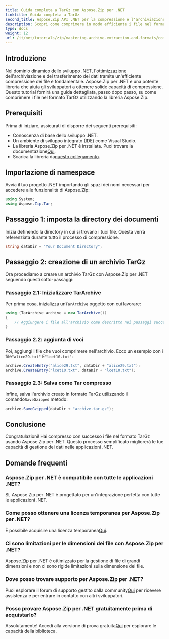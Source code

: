 ```yaml
---
title: Guida completa a TarGz con Aspose.Zip per .NET
linktitle: Guida completa a TarGz
second_title: Aspose.Zip API .NET per la compressione e l'archiviazione dei file
description: Scopri come comprimere in modo efficiente i file nel formato TarGz usando Aspose.Zip per .NET. Questo tutorial dettagliato copre tutto, dalla configurazione del tuo ambiente.
type: docs
weight: 12
url: /it/net/tutorials/zip/mastering-archive-extraction-and-formats/comprehensive-guide-to-tar-gz/
---
```

## Introduzione

Nel dominio dinamico dello sviluppo .NET, l'ottimizzazione dell'archiviazione e del trasferimento dei dati tramite un'efficiente compressione dei file è fondamentale. Aspose.Zip per .NET è una potente libreria che aiuta gli sviluppatori a ottenere solide capacità di compressione. Questo tutorial fornirà una guida dettagliata, passo dopo passo, su come comprimere i file nel formato TarGz utilizzando la libreria Aspose.Zip.

## Prerequisiti

Prima di iniziare, assicurati di disporre dei seguenti prerequisiti:

- Conoscenza di base dello sviluppo .NET.
- Un ambiente di sviluppo integrato (IDE) come Visual Studio.
-  La libreria Aspose.Zip per .NET è installata. Puoi trovare la documentazione[Qui](https://reference.aspose.com/zip/net/).
-  Scarica la libreria da[questo collegamento](https://releases.aspose.com/zip/net/).

## Importazione di namespace

Avvia il tuo progetto .NET importando gli spazi dei nomi necessari per accedere alle funzionalità di Aspose.Zip:

```csharp
using System;
using Aspose.Zip.Tar;
```

## Passaggio 1: imposta la directory dei documenti

Inizia definendo la directory in cui si trovano i tuoi file. Questa verrà referenziata durante tutto il processo di compressione.

```csharp
string dataDir = "Your Document Directory";
```

## Passaggio 2: creazione di un archivio TarGz

Ora procediamo a creare un archivio TarGz con Aspose.Zip per .NET seguendo questi sotto-passaggi:

### Passaggio 2.1: Inizializzare TarArchive

 Per prima cosa, inizializza un`TarArchive` oggetto con cui lavorare:

```csharp
using (TarArchive archive = new TarArchive())
{
    // Aggiungere i file all'archivio come descritto nei passaggi successivi
}
```

### Passaggio 2.2: aggiunta di voci

 Poi, aggiungi i file che vuoi comprimere nell'archivio. Ecco un esempio con i file`"alice29.txt"` E`"lcet10.txt"`:

```csharp
archive.CreateEntry("alice29.txt", dataDir + "alice29.txt");
archive.CreateEntry("lcet10.txt", dataDir + "lcet10.txt");
```

### Passaggio 2.3: Salva come Tar compresso

 Infine, salva l'archivio creato in formato TarGz utilizzando il comando`SaveGzipped` metodo:

```csharp
archive.SaveGzipped(dataDir + "archive.tar.gz");
```

## Conclusione

Congratulazioni! Hai compresso con successo i file nel formato TarGz usando Aspose.Zip per .NET. Questo processo semplificato migliorerà le tue capacità di gestione dei dati nelle applicazioni .NET.

## Domande frequenti

### Aspose.Zip per .NET è compatibile con tutte le applicazioni .NET?
Sì, Aspose.Zip per .NET è progettato per un'integrazione perfetta con tutte le applicazioni .NET.

### Come posso ottenere una licenza temporanea per Aspose.Zip per .NET?
 È possibile acquisire una licenza temporanea[Qui](https://purchase.conholdate.com/temporary-license/).

### Ci sono limitazioni per le dimensioni dei file con Aspose.Zip per .NET?
Aspose.Zip per .NET è ottimizzato per la gestione di file di grandi dimensioni e non ci sono rigide limitazioni sulla dimensione dei file.

### Dove posso trovare supporto per Aspose.Zip per .NET?
 Puoi esplorare il forum di supporto gestito dalla community[Qui](https://forum.aspose.com/c/zip/37) per ricevere assistenza e per entrare in contatto con altri sviluppatori.

### Posso provare Aspose.Zip per .NET gratuitamente prima di acquistarlo?
 Assolutamente! Accedi alla versione di prova gratuita[Qui](https://releases.aspose.com/zip/net) per esplorare le capacità della biblioteca.
